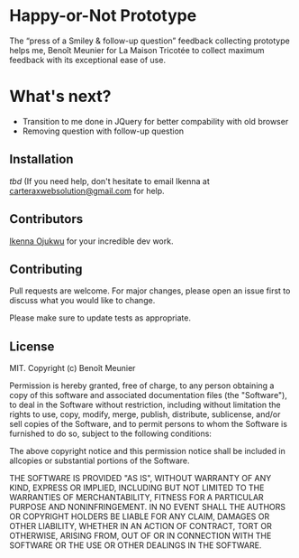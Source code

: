 # Happy-or-Not Prototype

The “press of a Smiley & follow-up question” feedback collecting prototype helps me, Benoît Meunier for La Maison Tricotée to  collect maximum feedback with its exceptional ease of use.

# What's next?

- Transition to me done in JQuery for better compability with old browser
- Removing question with follow-up question

## Installation

_tbd_ (If you need help, don't hesitate to email Ikenna at carteraxwebsolution@gmail.com for help.

## Contributors
[Ikenna Ojukwu](https://github.com/carterax) for your incredible dev work.


## Contributing
Pull requests are welcome. For major changes, please open an issue first to discuss what you would like to change.

Please make sure to update tests as appropriate.

## License

MIT. Copyright (c) Benoît Meunier

Permission is hereby granted, free of charge, to any person obtaining a copy of this software and associated documentation files (the "Software"), to deal in the Software without restriction, including without limitation the rights to use, copy, modify, merge, publish, distribute, sublicense, and/or sell copies of the Software, and to permit persons to whom the Software is furnished to do so, subject to the following conditions:

The above copyright notice and this permission notice shall be included in allcopies or substantial portions of the Software.

THE SOFTWARE IS PROVIDED "AS IS", WITHOUT WARRANTY OF ANY KIND, EXPRESS OR
IMPLIED, INCLUDING BUT NOT LIMITED TO THE WARRANTIES OF MERCHANTABILITY,
FITNESS FOR A PARTICULAR PURPOSE AND NONINFRINGEMENT. IN NO EVENT SHALL THE AUTHORS OR COPYRIGHT HOLDERS BE LIABLE FOR ANY CLAIM, DAMAGES OR OTHER LIABILITY, WHETHER IN AN ACTION OF CONTRACT, TORT OR OTHERWISE, ARISING FROM, OUT OF OR IN CONNECTION WITH THE SOFTWARE OR THE USE OR OTHER DEALINGS IN THE SOFTWARE.
